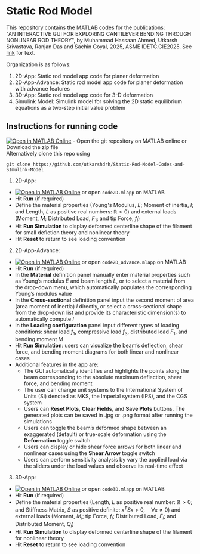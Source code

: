 # Static Rod Model

This repository contains the MATLAB codes for the publications:  
"AN INTERACTIVE GUI FOR EXPLORING CANTILEVER BENDING THROUGH NONLINEAR ROD THEORY", by Muhammad Hassaan Ahmed, Utkarsh Srivastava, Ranjan Das and Sachin Goyal, 2025, ASME IDETC.CIE2025. See [link](https://www.overleaf.com/read/fhcmjmqwkwdt#8ad106) for text.

Organization is as follows:
1. 2D-App: Static rod model app code for planer deformation
2. 2D-App-Advance: Static rod model app code for planer deformation with advance features
3. 3D-App: Static rod model app code for 3-D deformation
4. Simulink Model: Simulink model for solving the 2D static equilibrium equations as a two-step initial value problem

## Instructions for running code
[![Open in MATLAB Online](https://www.mathworks.com/images/responsive/global/open-in-matlab-online.svg)](https://matlab.mathworks.com/open/github/v1?repo=mahmed271995/Static-Rod-Model-Codes-and-SImulink-Model) - Open the git repository on MATLAB online or Download the zip file  
Alternatively clone this repo using 
```
git clone https://github.com/utkarshdrh/Static-Rod-Model-Codes-and-SImulink-Model
```
1. 2D-App:
  * [![Open in MATLAB Online](https://www.mathworks.com/images/responsive/global/open-in-matlab-online.svg)](https://matlab.mathworks.com/open/github/v1?repo=mahmed271995/Static-Rod-Model-Codes-and-SImulink-Model&file=/2D-App/code2D.mlapp) or open `code2D.mlapp` on MATLAB
  * Hit **Run** (if required)
  * Define the material properties (Young's Modulus, $E$; Moment of inertia, $I$; and Length, $L$ as positive real numbers: $\mathbb{R} > 0$) and external loads (Moment, $M$; Distributed Load, $F_1$; and tip Force, $f_i$)
  * Hit **Run Simulation** to display deformed centerline shape of the filament for small defletion theory and nonlinear theory
  * Hit **Reset** to return to see loading convention

2. 2D-App-Advance:
  * [![Open in MATLAB Online](https://www.mathworks.com/images/responsive/global/open-in-matlab-online.svg)](https://matlab.mathworks.com/open/github/v1?repo=mahmed271995/Static-Rod-Model-Codes-and-SImulink-Model&file=/2D-App-Advance/code2D_advance.mlapp) or open `code2D_advance.mlapp` on MATLAB
  * Hit **Run** (if required)
  * In the **Material** definition panel manually enter material properties such as Young’s modulus $E$ and beam length $L$, or to select a material from the drop-down menu, which automatically populates the corresponding Young’s modulus value
  * In the **Cross-sectional** definition panel input the second moment of area (area moment of inertia) $I$ directly, or select a cross-sectional shape from the drop-down list and provide its characteristic dimension(s) to automatically compute $I$
  * In the **Loading configuration** panel input different types of loading conditions: shear load $f_1$, compressive load $f_3$, distributed load $F_1$, and bending moment $M$
  * Hit **Run Simulation**: users can visualize the beam’s deflection, shear force, and bending moment diagrams for both linear and nonlinear cases
  * Additional features in the app are:
    - The GUI automatically identifies and highlights the points along the beam corresponding to the absolute maximum deflection, shear force, and bending moment
    - The user can change unit systems to the International System of Units (SI) denoted as MKS, the Imperial system (IPS), and the CGS system
    - Users can **Reset Plots**, **Clear Fields**, and **Save Plots** buttons. The generated plots can be saved in .jpg or .png format after running the simulations
    - Users can toggle the beam’s deformed shape between an exaggerated (default) or true-scale deformation using the **Deformation** toggle switch
    - Users can display or hide shear force arrows for both linear and nonlinear cases using the **Shear Arrow** toggle switch
    - Users can perform sensitivity analysis by vary the applied load via the sliders under the load values and observe its real-time effect

3. 3D-App:
  * [![Open in MATLAB Online](https://www.mathworks.com/images/responsive/global/open-in-matlab-online.svg)](https://matlab.mathworks.com/open/github/v1?repo=mahmed271995/Static-Rod-Model-Codes-and-SImulink-Model&file=/3D-App/code3D.mlapp) or open `code3D.mlapp` on MATLAB
  * Hit **Run** (if required)
  * Define the material properties (Length, $L$ as positive real number: $\mathbb{R} > 0$; and Stiffness Matrix, $S$ as positive definite: $x^T S x > 0, \quad \forall x \neq 0$) and external loads (Moment, $M_i$; tip Force, $f_i$; Distributed Load, $F_i$; and Distributed Moment, $Q_i$)
  * Hit **Run Simulation** to display deformed centerline shape of the filament for nonlinear theory
  * Hit **Reset** to return to see loading convention






















